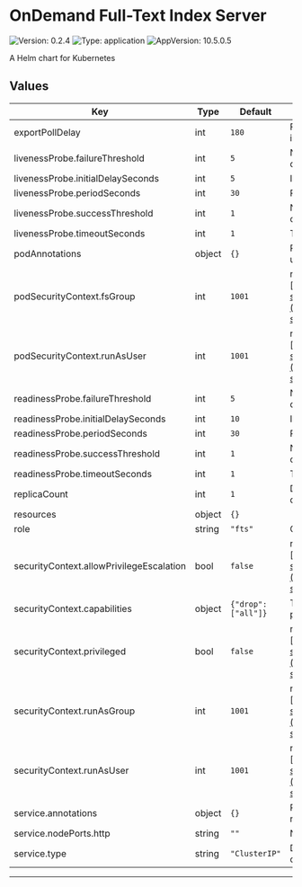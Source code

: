 # OnDemand Full-Text Index Server

![Version: 0.2.4](https://img.shields.io/badge/Version-0.2.4-informational?style=flat-square) ![Type: application](https://img.shields.io/badge/Type-application-informational?style=flat-square) ![AppVersion: 10.5.0.5](https://img.shields.io/badge/AppVersion-10.5.0.5-informational?style=flat-square)

A Helm chart for Kubernetes

## Values

| Key | Type | Default | Description |
|-----|------|---------|-------------|
| exportPollDelay | int | `180` | Full-text index export process polling/sleep interval (in seconds) |
| livenessProbe.failureThreshold | int | `5` | Number of consecutive negative tests before declaring failure |
| livenessProbe.initialDelaySeconds | int | `5` | Initial delay before probing liveness |
| livenessProbe.periodSeconds | int | `30` | Period in seconds between liveness checks |
| livenessProbe.successThreshold | int | `1` | Number of consecutive positive tests before counting it as a success |
| livenessProbe.timeoutSeconds | int | `1` | Timeout in seconds for liveness checks |
| podAnnotations | object | `{}` | Provides the ability to customize the deployment using Kubernetes annotations. |
| podSecurityContext.fsGroup | int | `1001` | ref: [https://kubernetes.io/docs/concepts/policy/pod-security-policy/#volumes-and-file-systems](https://kubernetes.io/docs/concepts/policy/pod-security-policy/#volumes-and-file-systems). |
| podSecurityContext.runAsUser | int | `1001` | ref: [https://kubernetes.io/docs/concepts/policy/pod-security-policy/#users-and-groups](https://kubernetes.io/docs/concepts/policy/pod-security-policy/#users-and-groups). |
| readinessProbe.failureThreshold | int | `5` | Number of consecutive negative tests before declaring failure |
| readinessProbe.initialDelaySeconds | int | `10` | Initial delay before probing readiness |
| readinessProbe.periodSeconds | int | `30` | Period in seconds between readiness checks |
| readinessProbe.successThreshold | int | `1` | Number of consecutive positive tests before counting it as a success |
| readinessProbe.timeoutSeconds | int | `1` | Timeout in seconds for readiness checks |
| replicaCount | int | `1` | Defines the number of replicas to be created after deployment. |
| resources | object | `{}` |  |
| role | string | `"fts"` | QAR component designation. |
| securityContext.allowPrivilegeEscalation | bool | `false` | ref: [https://kubernetes.io/docs/concepts/policy/pod-security-policy/#privilege-escalation](https://kubernetes.io/docs/concepts/policy/pod-security-policy/#privilege-escalation). |
| securityContext.capabilities | object | `{"drop":["all"]}` | The default (recommended) configuration prohibits all Linux capabilities. |
| securityContext.privileged | bool | `false` | ref: [https://kubernetes.io/docs/concepts/policy/pod-security-policy/#privileged](https://kubernetes.io/docs/concepts/policy/pod-security-policy/#privileged). |
| securityContext.runAsGroup | int | `1001` | ref: [https://kubernetes.io/docs/concepts/policy/pod-security-policy/#capabilities](https://kubernetes.io/docs/concepts/policy/pod-security-policy/#capabilities). |
| securityContext.runAsUser | int | `1001` | ref: [https://kubernetes.io/docs/concepts/policy/pod-security-policy/#users-and-groups](https://kubernetes.io/docs/concepts/policy/pod-security-policy/#users-and-groups). |
| service.annotations | object | `{}` | Provide any additional annotations which may be required. |
| service.nodePorts.http | string | `""` | Node port for WAS |
| service.type | string | `"ClusterIP"` | Defines the value for the Kubernetes service object \[ClusterIP\|LoadBalancer\|NodePort\]. |
----------------------------------------------
